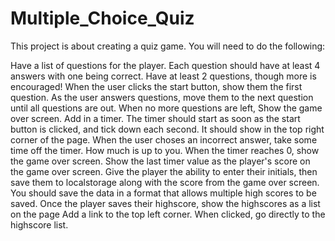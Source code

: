 # Multiple_Choice_Quiz
This project is about creating a quiz game. You will need to do the following:

Have a list of questions for the player. Each question should have at least 4 answers with one being correct. Have at least 2 questions, though more is encouraged!
When the user clicks the start button, show them the first question.
As the user answers questions, move them to the next question until all questions are out.
When no more questions are left, Show the game over screen.
Add in a timer. The timer should start as soon as the start button is clicked, and tick down each second. It should show in the top right corner of the page.
When the user choses an incorrect answer, take some time off the timer. How much is up to you.
When the timer reaches 0, show the game over screen.
Show the last timer value as the player's score on the game over screen.
Give the player the ability to enter their initials, then save them to localstorage along with the score from the game over screen. You should save the data in a format that allows multiple high scores to be saved.
Once the player saves their highscore, show the highscores as a list on the page
Add a link to the top left corner. When clicked, go directly to the highscore list.